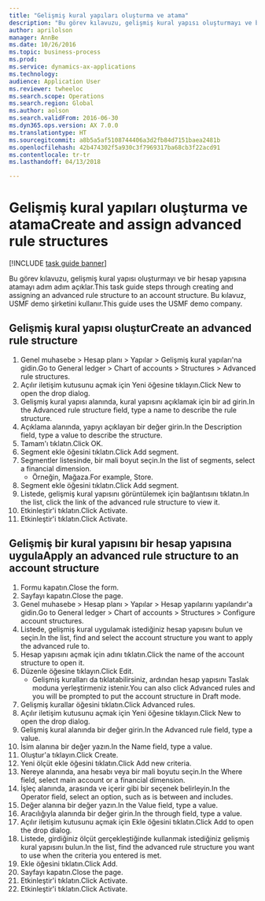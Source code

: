 ```yaml
--- 
title: "Gelişmiş kural yapıları oluşturma ve atama"
description: "Bu görev kılavuzu, gelişmiş kural yapısı oluşturmayı ve bir hesap yapısına atamayı adım adım açıklar."
author: aprilolson
manager: AnnBe
ms.date: 10/26/2016
ms.topic: business-process
ms.prod: 
ms.service: dynamics-ax-applications
ms.technology: 
audience: Application User
ms.reviewer: twheeloc
ms.search.scope: Operations
ms.search.region: Global
ms.author: aolson
ms.search.validFrom: 2016-06-30
ms.dyn365.ops.version: AX 7.0.0
ms.translationtype: HT
ms.sourcegitcommit: a8b5a5af5108744406a3d2fb84d7151baea2481b
ms.openlocfilehash: 42b474302f5a930c3f7969317ba68cb3f22acd91
ms.contentlocale: tr-tr
ms.lasthandoff: 04/13/2018

---
```

# <a name="create-and-assign-advanced-rule-structures"></a><span data-ttu-id="03d8e-103">Gelişmiş kural yapıları oluşturma ve atama</span><span class="sxs-lookup"><span data-stu-id="03d8e-103">Create and assign advanced rule structures</span></span>

[!INCLUDE [task guide banner](../../includes/task-guide-banner.md)]

<span data-ttu-id="03d8e-104">Bu görev kılavuzu, gelişmiş kural yapısı oluşturmayı ve bir hesap yapısına atamayı adım adım açıklar.</span><span class="sxs-lookup"><span data-stu-id="03d8e-104">This task guide steps through creating and assigning an advanced rule structure to an account structure.</span></span> <span data-ttu-id="03d8e-105">Bu kılavuz, USMF demo şirketini kullanır.</span><span class="sxs-lookup"><span data-stu-id="03d8e-105">This guide uses the USMF demo company.</span></span>


## <a name="create-an-advanced-rule-structure"></a><span data-ttu-id="03d8e-106">Gelişmiş kural yapısı oluştur</span><span class="sxs-lookup"><span data-stu-id="03d8e-106">Create an advanced rule structure</span></span>
1. <span data-ttu-id="03d8e-107">Genel muhasebe > Hesap planı > Yapılar > Gelişmiş kural yapıları'na gidin.</span><span class="sxs-lookup"><span data-stu-id="03d8e-107">Go to General ledger > Chart of accounts > Structures > Advanced rule structures.</span></span>
2. <span data-ttu-id="03d8e-108">Açılır iletişim kutusunu açmak için Yeni öğesine tıklayın.</span><span class="sxs-lookup"><span data-stu-id="03d8e-108">Click New to open the drop dialog.</span></span>
3. <span data-ttu-id="03d8e-109">Gelişmiş kural yapısı alanında, kural yapısını açıklamak için bir ad girin.</span><span class="sxs-lookup"><span data-stu-id="03d8e-109">In the Advanced rule structure field, type a name to describe the rule structure.</span></span>
4. <span data-ttu-id="03d8e-110">Açıklama alanında, yapıyı açıklayan bir değer girin.</span><span class="sxs-lookup"><span data-stu-id="03d8e-110">In the Description field, type a value to describe the structure.</span></span>
5. <span data-ttu-id="03d8e-111">Tamam'ı tıklatın.</span><span class="sxs-lookup"><span data-stu-id="03d8e-111">Click OK.</span></span>
6. <span data-ttu-id="03d8e-112">Segment ekle öğesini tıklatın.</span><span class="sxs-lookup"><span data-stu-id="03d8e-112">Click Add segment.</span></span>
7. <span data-ttu-id="03d8e-113">Segmentler listesinde, bir mali boyut seçin.</span><span class="sxs-lookup"><span data-stu-id="03d8e-113">In the list of segments, select a financial dimension.</span></span>
    * <span data-ttu-id="03d8e-114">Örneğin, Mağaza.</span><span class="sxs-lookup"><span data-stu-id="03d8e-114">For example, Store.</span></span>  
8. <span data-ttu-id="03d8e-115">Segment ekle öğesini tıklatın.</span><span class="sxs-lookup"><span data-stu-id="03d8e-115">Click Add segment.</span></span>
9. <span data-ttu-id="03d8e-116">Listede, gelişmiş kural yapısını görüntülemek için bağlantısını tıklatın.</span><span class="sxs-lookup"><span data-stu-id="03d8e-116">In the list, click the link of the advanced rule structure to view it.</span></span>
10. <span data-ttu-id="03d8e-117">Etkinleştir'i tıklatın.</span><span class="sxs-lookup"><span data-stu-id="03d8e-117">Click Activate.</span></span>
11. <span data-ttu-id="03d8e-118">Etkinleştir'i tıklatın.</span><span class="sxs-lookup"><span data-stu-id="03d8e-118">Click Activate.</span></span>

## <a name="apply-an-advanced-rule-structure-to-an-account-structure"></a><span data-ttu-id="03d8e-119">Gelişmiş bir kural yapısını bir hesap yapısına uygula</span><span class="sxs-lookup"><span data-stu-id="03d8e-119">Apply an advanced rule structure to an account structure</span></span>
1. <span data-ttu-id="03d8e-120">Formu kapatın.</span><span class="sxs-lookup"><span data-stu-id="03d8e-120">Close the form.</span></span>
2. <span data-ttu-id="03d8e-121">Sayfayı kapatın.</span><span class="sxs-lookup"><span data-stu-id="03d8e-121">Close the page.</span></span>
3. <span data-ttu-id="03d8e-122">Genel muhasebe > Hesap planı > Yapılar > Hesap yapılarını yapılandır'a gidin.</span><span class="sxs-lookup"><span data-stu-id="03d8e-122">Go to General ledger > Chart of accounts > Structures > Configure account structures.</span></span>
4. <span data-ttu-id="03d8e-123">Listede, gelişmiş kural uygulamak istediğiniz hesap yapısını bulun ve seçin.</span><span class="sxs-lookup"><span data-stu-id="03d8e-123">In the list, find and select the account structure you want to apply the advanced rule to.</span></span>
5. <span data-ttu-id="03d8e-124">Hesap yapısını açmak için adını tıklatın.</span><span class="sxs-lookup"><span data-stu-id="03d8e-124">Click the name of the account structure to open it.</span></span>
6. <span data-ttu-id="03d8e-125">Düzenle öğesine tıklayın.</span><span class="sxs-lookup"><span data-stu-id="03d8e-125">Click Edit.</span></span>
    * <span data-ttu-id="03d8e-126">Gelişmiş kuralları da tıklatabilirsiniz, ardından hesap yapısını Taslak moduna yerleştirmeniz istenir.</span><span class="sxs-lookup"><span data-stu-id="03d8e-126">You can also click Advanced rules and you will be prompted to put the account structure in Draft mode.</span></span>  
7. <span data-ttu-id="03d8e-127">Gelişmiş kurallar öğesini tıklatın.</span><span class="sxs-lookup"><span data-stu-id="03d8e-127">Click Advanced rules.</span></span>
8. <span data-ttu-id="03d8e-128">Açılır iletişim kutusunu açmak için Yeni öğesine tıklayın.</span><span class="sxs-lookup"><span data-stu-id="03d8e-128">Click New to open the drop dialog.</span></span>
9. <span data-ttu-id="03d8e-129">Gelişmiş kural alanında bir değer girin.</span><span class="sxs-lookup"><span data-stu-id="03d8e-129">In the Advanced rule field, type a value.</span></span>
10. <span data-ttu-id="03d8e-130">İsim alanına bir değer yazın.</span><span class="sxs-lookup"><span data-stu-id="03d8e-130">In the Name field, type a value.</span></span>
11. <span data-ttu-id="03d8e-131">Oluştur'a tıklayın.</span><span class="sxs-lookup"><span data-stu-id="03d8e-131">Click Create.</span></span>
12. <span data-ttu-id="03d8e-132">Yeni ölçüt ekle öğesini tıklatın.</span><span class="sxs-lookup"><span data-stu-id="03d8e-132">Click Add new criteria.</span></span>
13. <span data-ttu-id="03d8e-133">Nereye alanında, ana hesabı veya bir mali boyutu seçin.</span><span class="sxs-lookup"><span data-stu-id="03d8e-133">In the Where field, select main account or a financial dimension.</span></span>
14. <span data-ttu-id="03d8e-134">İşleç alanında, arasında ve içerir gibi bir seçenek belirleyin.</span><span class="sxs-lookup"><span data-stu-id="03d8e-134">In the Operator field, select an option, such as is between and includes.</span></span>
15. <span data-ttu-id="03d8e-135">Değer alanına bir değer yazın.</span><span class="sxs-lookup"><span data-stu-id="03d8e-135">In the Value field, type a value.</span></span>
16. <span data-ttu-id="03d8e-136">Aracılığıyla alanında bir değer girin.</span><span class="sxs-lookup"><span data-stu-id="03d8e-136">In the through field, type a value.</span></span>
17. <span data-ttu-id="03d8e-137">Açılır iletişim kutusunu açmak için Ekle öğesini tıklatın.</span><span class="sxs-lookup"><span data-stu-id="03d8e-137">Click Add to open the drop dialog.</span></span>
18. <span data-ttu-id="03d8e-138">Listede, girdiğiniz ölçüt gerçekleştiğinde kullanmak istediğiniz gelişmiş kural yapısını bulun.</span><span class="sxs-lookup"><span data-stu-id="03d8e-138">In the list, find the advanced rule structure you want to use when the criteria you entered is met.</span></span>
19. <span data-ttu-id="03d8e-139">Ekle öğesini tıklatın.</span><span class="sxs-lookup"><span data-stu-id="03d8e-139">Click Add.</span></span>
20. <span data-ttu-id="03d8e-140">Sayfayı kapatın.</span><span class="sxs-lookup"><span data-stu-id="03d8e-140">Close the page.</span></span>
21. <span data-ttu-id="03d8e-141">Etkinleştir'i tıklatın.</span><span class="sxs-lookup"><span data-stu-id="03d8e-141">Click Activate.</span></span>
22. <span data-ttu-id="03d8e-142">Etkinleştir'i tıklatın.</span><span class="sxs-lookup"><span data-stu-id="03d8e-142">Click Activate.</span></span>


